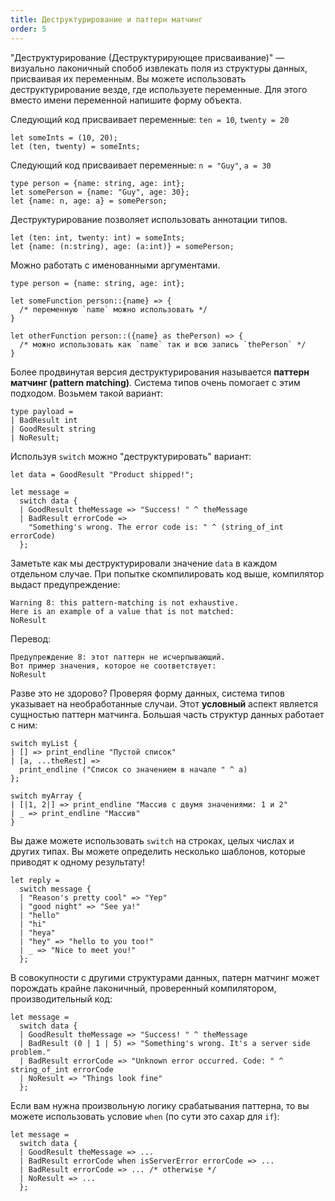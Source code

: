 ```yaml
---
title: Деструктурирование и паттерн матчинг
order: 5
---
```


"Деструктурирование (Деструктурирующее присваивание)" — визуально лаконичный спобоб
извлекать поля из структуры данных, присваивая их переменным. Вы можете использовать
деструктурирование везде, где используете переменные. Для этого вместо имени переменной
напишите форму объекта.

Следующий код присваивает переменные: `ten = 10`, `twenty = 20`

```reason
let someInts = (10, 20);
let (ten, twenty) = someInts;
```

Следующий код присваивает переменные: `n = "Guy"`, `a = 30`

```reason
type person = {name: string, age: int};
let somePerson = {name: "Guy", age: 30};
let {name: n, age: a} = somePerson;
```

Деструктурирование позволяет использовать аннотации типов.
```reason
let (ten: int, twenty: int) = someInts;
let {name: (n:string), age: (a:int)} = somePerson;
```

Можно работать с именованными аргументами.

```reason
type person = {name: string, age: int};

let someFunction person::{name} => {
  /* переменную `name` можно использовать */
}

let otherFunction person::({name} as thePerson) => {
  /* можно использовать как `name` так и всю запись `thePerson` */
}
```

Более продвинутая версия деструктурирования называется **паттерн матчинг (pattern matching)**. Система типов очень помогает с этим подходом. Возьмем такой вариант:

```reason
type payload =
| BadResult int
| GoodResult string
| NoResult;
```

Используя `switch` можно "деструктурировать" вариант:

```reason
let data = GoodResult "Product shipped!";

let message =
  switch data {
  | GoodResult theMessage => "Success! " ^ theMessage
  | BadResult errorCode =>
    "Something's wrong. The error code is: " ^ (string_of_int errorCode)
  };
```

Заметьте как мы деструктурировали значение `data` в каждом отдельном случае. При попытке
скомпилировать код выше, компилятор выдаст предупреждение:

```
Warning 8: this pattern-matching is not exhaustive.
Here is an example of a value that is not matched:
NoResult
```

Перевод:
```
Предупреждение 8: этот паттерн не исчерпывающий.
Вот пример значения, которое не соответствует:
NoResult
```

Разве это не здорово? Проверяя форму данных, система типов указывает на необработанные случаи.
Этот **условный** аспект является сущностью паттерн матчинга. Большая часть структур
данных работает с ним:

```reason
switch myList {
| [] => print_endline "Пустой список"
| [a, ...theRest] =>
  print_endline ("Список со значением в начале " ^ a)
};

switch myArray {
| [|1, 2|] => print_endline "Массив с двумя значениями: 1 и 2"
| _ => print_endline "Массив"
}
```

Вы даже можете использовать `switch` на строках, целых числах и других типах.
Вы можете определить несколько шаблонов, которые приводят к одному результату!

```reason
let reply =
  switch message {
  | "Reason's pretty cool" => "Yep"
  | "good night" => "See ya!"
  | "hello"
  | "hi"
  | "heya"
  | "hey" => "hello to you too!"
  | _ => "Nice to meet you!"
  };
```

В совокупности с другими структурами данных, патерн матчинг может порождать крайне
лаконичный, проверенный компилятором, производительный код:

```reason
let message =
  switch data {
  | GoodResult theMessage => "Success! " ^ theMessage
  | BadResult (0 | 1 | 5) => "Something's wrong. It's a server side problem."
  | BadResult errorCode => "Unknown error occurred. Code: " ^ string_of_int errorCode
  | NoResult => "Things look fine"
  };
```

Если вам нужна произвольную логику срабатывания паттерна, то вы можете использовать
условие `when` (по сути это сахар для `if`):

```reason
let message =
  switch data {
  | GoodResult theMessage => ...
  | BadResult errorCode when isServerError errorCode => ...
  | BadResult errorCode => ... /* otherwise */
  | NoResult => ...
  };
```
